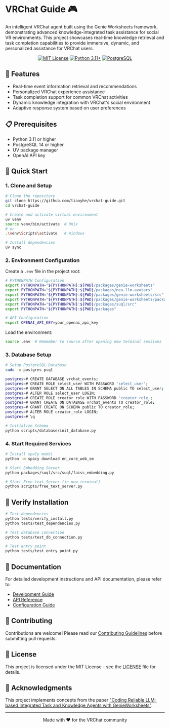 # VRChat Guide 🎮

An intelligent VRChat agent built using the Genie Worksheets framework, demonstrating advanced knowledge-integrated task assistance for social VR environments. This project showcases real-time knowledge retrieval and task completion capabilities to provide immersive, dynamic, and personalized assistance for VRChat users.

<div align="center">

[![MIT License](https://img.shields.io/badge/License-MIT-green.svg)](https://choosealicense.com/licenses/mit/)
[![Python 3.11+](https://img.shields.io/badge/python-3.11+-blue.svg)](https://www.python.org/downloads/)
[![PostgreSQL](https://img.shields.io/badge/PostgreSQL-14%2B-blue.svg)](https://www.postgresql.org/)

</div>

## 🌟 Features

- Real-time event information retrieval and recommendations
- Personalized VRChat experience assistance
- Task completion support for common VRChat activities
- Dynamic knowledge integration with VRChat's social environment
- Adaptive response system based on user preferences

## 📋 Prerequisites

- Python 3.11 or higher
- PostgreSQL 14 or higher
- UV package manager
- OpenAI API key

## 🚀 Quick Start

### 1. Clone and Setup

```bash
# Clone the repository
git clone https://github.com/tianyhe/vrchat-guide.git
cd vrchat-guide

# Create and activate virtual environment
uv venv
source venv/bin/activate  # Unix
# or
.\venv\Scripts\activate   # Windows

# Install dependencies
uv sync
```

### 2. Environment Configuration

Create a `.env` file in the project root:

```bash
# PYTHONPATH Configuration
export PYTHONPATH="${PYTHONPATH}:${PWD}/packages/genie-worksheets"
export PYTHONPATH="${PYTHONPATH}:${PWD}/packages/neu-llm-avatars"
export PYTHONPATH="${PYTHONPATH}:${PWD}/packages/genie-worksheets/src"
export PYTHONPATH="${PYTHONPATH}:${PWD}/packages/genie-worksheets/packages/knowledge-agent/src"
export PYTHONPATH="${PYTHONPATH}:${PWD}/packages/suql/src"
export PYTHONPATH="${PYTHONPATH}:${PWD}/packages"

# API Configuration
export OPENAI_API_KEY=your_openai_api_key
```

Load the environment:
```bash
source .env  # Remember to source after opening new terminal sessions
```

### 3. Database Setup

```bash
# Setup PostgreSQL Database
sudo -u postgres psql

postgres=# CREATE DATABASE vrchat_events;
postgres=# CREATE ROLE select_user WITH PASSWORD 'select_user';
postgres=# GRANT SELECT ON ALL TABLES IN SCHEMA public TO select_user;
postgres=# ALTER ROLE select_user LOGIN;
postgres=# CREATE ROLE creator_role WITH PASSWORD 'creator_role';
postgres=# GRANT CREATE ON DATABASE vrchat_events TO creator_role;
postgres=# GRANT CREATE ON SCHEMA public TO creator_role;
postgres=# ALTER ROLE creator_role LOGIN;
postgres=# \q

# Initialize Schema
python scripts/database/init_database.py
```

### 4. Start Required Services

```bash
# Install spaCy model
python -m spacy download en_core_web_sm

# Start Embedding Server
python packages/suql/src/suql/faiss_embedding.py

# Start Free-text Server (in new terminal)
python scripts/free_text_server.py
```

## 🧪 Verify Installation

```bash
# Test dependencies
python tests/verify_install.py
python tests/test_dependencies.py

# Test database connection
python tests/test_db_connection.py

# Test entry point
python tests/test_entry_point.py
```

## 📖 Documentation

For detailed development instructions and API documentation, please refer to:
- [Development Guide](docs/development.md)
- [API Reference](docs/api/README.md)
- [Configuration Guide](docs/configuration.md)

## 🤝 Contributing

Contributions are welcome! Please read our [Contributing Guidelines](CONTRIBUTING.md) before submitting pull requests.

## 📄 License

This project is licensed under the MIT License - see the [LICENSE](LICENSE) file for details.

## 🙏 Acknowledgments

This project implements concepts from the paper ["Coding Reliable LLM-based Integrated Task and Knowledge Agents with GenieWorksheets"](https://arxiv.org/abs/2407.05674).

---
<div align="center">
Made with ❤️ for the VRChat community
</div>